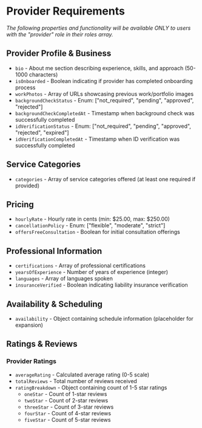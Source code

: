 # Provider Requirements

_The following properties and functionality will be available ONLY to users with the "provider" role in their roles array._

## Provider Profile & Business

- `bio` - About me section describing experience, skills, and approach (50-1000 characters)
- `isOnboarded` - Boolean indicating if provider has completed onboarding process
- `workPhotos` - Array of URLs showcasing previous work/portfolio images
- `backgroundCheckStatus` - Enum: ["not_required", "pending", "approved", "rejected"]
- `backgroundCheckCompletedAt` - Timestamp when background check was successfully completed
- `idVerificationStatus` - Enum: ["not_required", "pending", "approved", "rejected", "expired"]
- `idVerificationCompletedAt` - Timestamp when ID verification was successfully completed

## Service Categories

- `categories` - Array of service categories offered (at least one required if provided)

## Pricing

- `hourlyRate` - Hourly rate in cents (min: $25.00, max: $250.00)
- `cancellationPolicy` - Enum: ["flexible", "moderate", "strict"]
- `offersFreeConsultation` - Boolean for initial consultation offerings

## Professional Information

- `certifications` - Array of professional certifications
- `yearsOfExperience` - Number of years of experience (integer)
- `languages` - Array of languages spoken
- `insuranceVerified` - Boolean indicating liability insurance verification

## Availability & Scheduling

- `availability` - Object containing schedule information (placeholder for expansion)

## Ratings & Reviews

### Provider Ratings

- `averageRating` - Calculated average rating (0-5 scale)
- `totalReviews` - Total number of reviews received
- `ratingBreakdown` - Object containing count of 1-5 star ratings
  - `oneStar` - Count of 1-star reviews
  - `twoStar` - Count of 2-star reviews
  - `threeStar` - Count of 3-star reviews
  - `fourStar` - Count of 4-star reviews
  - `fiveStar` - Count of 5-star reviews
